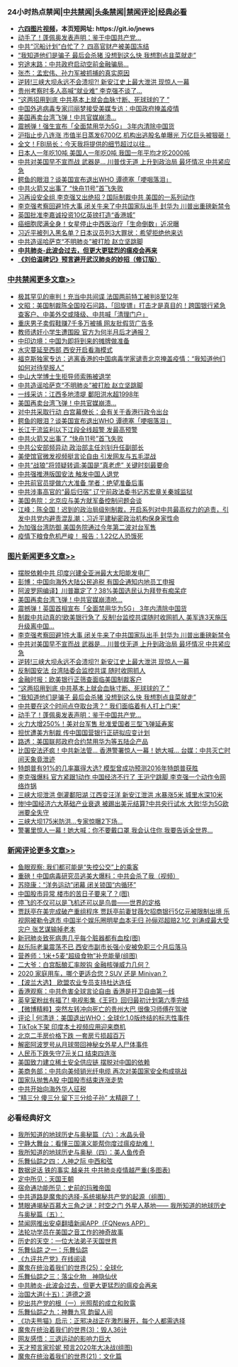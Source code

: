 <div id="tt">
<h3>24小时热点禁闻|<a href="#%E4%B8%AD%E5%85%B1%E7%A6%81%E9%97%BB%E6%9B%B4%E5%A4%9A%E6%96%87%E7%AB%A0">中共禁闻</a>|<a href="#%E5%9B%BE%E7%89%87%E6%96%B0%E9%97%BB%E6%9B%B4%E5%A4%9A%E6%96%87%E7%AB%A0">头条禁闻</a>|<a href="#%E6%96%B0%E9%97%BB%E8%AF%84%E8%AE%BA%E6%9B%B4%E5%A4%9A%E6%96%87%E7%AB%A0">禁闻评论|<a href="#%E5%BF%85%E7%9C%8B%E7%BB%8F%E5%85%B8%E5%A5%BD%E6%96%87">经典必看</a></h3>
<ul>
<li><b><a href="http://d1.bdrive.tk/64.mp4" target="_blank">六四图片视频</a>，本页短网址: https://git.io/jnews</b></li>
<li><a href="https://github.com/fqnews/bnews/blob/master/topimagenews/20200710/1358510.md">动手了！蓬佩奥发表声明：鉴于中国共产党…</a></li>
<li><a href="https://github.com/fqnews/bnews/blob/master/cbnews/20200710/1358609.md">中共“沉船计划”白忙了？ 四高官财产被美国冻结</a></li>
<li><a href="https://github.com/fqnews/bnews/blob/master/topimagenews/20200710/1358580.md">“我知道他们是骗子 最后会杀猪 没想到这么快 我想割点韭菜就走”</a></li>
<li><a href="https://github.com/fqnews/bnews/blob/master/cnnews/20200710/1358515.md">穷途末路：中共政府启动空前金融骗局…</a></li>
<li><a href="https://github.com/fqnews/bnews/blob/master/baitai/20200710/1358718.md">张杰：孟宏伟、孙力军被抓捕的真实原因</a></li>
<li><a href="https://github.com/fqnews/bnews/blob/master/topimagenews/20200710/1358763.md">逆转!三峡大坝永远不会溃坝?! 新安江史上最大泄洪 现惊人一幕</a></li>
<li><a href="https://github.com/fqnews/bnews/blob/master/cbnews/20200710/1358541.md">贵州考察时多人高喊“就业难” 李克强不谈了…</a></li>
<li><a href="https://github.com/fqnews/bnews/blob/master/topimagenews/20200710/1358675.md">“这两招用到底 中共基本上就会血脉寸断、死球球的了 ”</a></li>
<li><a href="https://github.com/fqnews/bnews/blob/master/headline/20200711/1358898.md">中国外逃病毒专家闫丽梦接受美媒专访：中国政府掩盖疫情</a></li>
<li><a href="https://github.com/fqnews/bnews/blob/master/cbnews/20200710/1358735.md">美国再卖台湾飞弹！中共官媒崩溃…</a></li>
<li><a href="https://github.com/fqnews/bnews/blob/master/cnnews/20200710/1358727.md">震撼弹！强生宣布「全面禁用华为5G」 3年内清除中国货</a></li>
<li><a href="https://github.com/fqnews/bnews/blob/master/finance/20200710/1358711.md">沪指止步八连涨 市值半日蒸发6700亿 机构出逃股名单曝光 万亿巨头被狠砸！</a></li>
<li><a href="https://github.com/fqnews/bnews/blob/master/cbnews/20200710/1358539.md">全文！FBI局长：今天我将提供的细节超过以往…</a></li>
<li><a href="https://github.com/fqnews/bnews/blob/master/lifebaike/20200710/1358546.md">日本人一年吃10吨 美国人一年吃0吨 我国一年平均才吃2000吨</a></li>
<li><a href="https://github.com/fqnews/bnews/blob/master/topimagenews/20200710/1358771.md">中共对美国早不宣而战 武器是... 川普伐无道 上升到政治局 最坏情况 中共紧应急</a></li>
<li><a href="https://github.com/fqnews/bnews/blob/master/cbnews/20200710/1358723.md">鳄鱼的眼泪？谈美国宣布退出WHO 谭德塞「哽咽落泪」</a></li>
<li><a href="https://github.com/fqnews/bnews/blob/master/cbnews/20200710/1358716.md">中共火箭又出事了 “快舟11号”首飞失败</a></li>
<li><a href="https://github.com/fqnews/bnews/blob/master/cbnews/20200710/1358588.md">习再设安全组 李克强又出绝招？国际制裁中共 美国的一系列动作</a></li>
<li><a href="https://github.com/fqnews/bnews/blob/master/topimagenews/20200710/1358837.md">李克强考察回避1件大事 闭关牛来了中共国家队出手 封华为 川普出重磅新禁令</a></li>
<li><a href="https://github.com/fqnews/bnews/blob/master/cnnews/hknews/20200710/1358760.md">英国批准李嘉诚投资10亿英镑打造“香港城”</a></li>
<li><a href="https://github.com/fqnews/bnews/blob/master/yule/20200711/1358894.md">癌细胞爬满全身！女星停止中西医治疗「生命倒数」近况曝</a></li>
<li><a href="https://github.com/fqnews/bnews/blob/master/cnnews/20200710/1358761.md">习近平被列入黑名单？日本议员列3大罪状：希望拒绝他来访</a></li>
<li><a href="https://github.com/fqnews/bnews/blob/master/cbnews/20200711/1358906.md">中共造谣哈萨克“不明肺炎”被打脸 赵立坚跳脚</a></li>
<li><b><a href="https://github.com/fqnews/bnews/blob/master/comments/20200211/1275071.md" target="_blank">中共肺炎-此波会过去，但更大更猛烈的瘟疫会再来</a></b></li>
<li><b><a href="https://github.com/fqnews/bnews/blob/master/comments/20200207/1272816.md" target="_blank">《刘伯温碑记》预言避开武汉肺炎的妙招（修订版）</a></b></li>
</ul>
</div>

<div class="catlist">
<h3><a href="https://github.com/fqnews/bnews/blob/master/cbnews/" target="_blank">中共禁闻</a><span><a href="https://github.com/fqnews/bnews/blob/master/cbnews/" target="_blank" rel="nofollow">更多文章>></a></span></h3>
<ul>
<li><a href="https://github.com/fqnews/bnews/blob/master/cbnews/20200711/1359023.md" target="_blank">极其罕见的审判！充当中共间谍 法国两前特工被判8至12年</a></li>
<li><a href="https://github.com/fqnews/bnews/blob/master/cbnews/20200711/1358997.md" target="_blank">文昭：美国制裁陈全国投石问路，「回旋镖」打击才是真目的！跨国银行紧急查客户、中美外交或降级、中共喊「清理门户」</a></li>
<li><a href="https://github.com/fqnews/bnews/blob/master/cbnews/20200711/1358976.md" target="_blank">重庆男子卖假鞋赚7千多万被捕 网友批假货广告多</a></li>
<li><a href="https://github.com/fqnews/bnews/blob/master/cbnews/20200711/1358945.md" target="_blank">教师诱奸小学生遭围殴 官方为何半月后才通报？</a></li>
<li><a href="https://github.com/fqnews/bnews/blob/master/cbnews/20200711/1358933.md" target="_blank">中印边境：中国为即将到来的摊牌做准备</a></li>
<li><a href="https://github.com/fqnews/bnews/blob/master/cbnews/20200711/1358930.md" target="_blank">水灾蔓延至西部 西安开启看海模式</a></li>
<li><a href="https://github.com/fqnews/bnews/blob/master/cbnews/20200711/1358912.md" target="_blank">福克斯独家专访：逃离香港的中国病毒学家谴责北京掩盖疫情：“我知道他们如何对待举报人”</a></li>
<li><a href="https://github.com/fqnews/bnews/blob/master/cbnews/20200711/1358911.md" target="_blank">中山大学博士生拒导师索贿被退学</a></li>
<li><a href="https://github.com/fqnews/bnews/blob/master/cbnews/20200711/1358906.md" target="_blank">中共造谣哈萨克“不明肺炎”被打脸 赵立坚跳脚</a></li>
<li><a href="https://github.com/fqnews/bnews/blob/master/cbnews/20200711/1358905.md" target="_blank">一线采访：江西多地溃堤 鄱阳洪水超1998年</a></li>
<li><a href="https://github.com/fqnews/bnews/blob/master/cbnews/20200710/1358735.md" target="_blank">美国再卖台湾飞弹！中共官媒崩溃…</a></li>
<li><a href="https://github.com/fqnews/bnews/blob/master/cbnews/20200710/1358726.md" target="_blank">对中共采取行动 白宫幕僚长：会有关于香港行政令出台</a></li>
<li><a href="https://github.com/fqnews/bnews/blob/master/cbnews/20200710/1358723.md" target="_blank">鳄鱼的眼泪？谈美国宣布退出WHO 谭德塞「哽咽落泪」</a></li>
<li><a href="https://github.com/fqnews/bnews/blob/master/cbnews/20200710/1358720.md" target="_blank">长江干流监利以下江段全线超警 发最高预警</a></li>
<li><a href="https://github.com/fqnews/bnews/blob/master/cbnews/20200710/1358716.md" target="_blank">中共火箭又出事了 “快舟11号”首飞失败</a></li>
<li><a href="https://github.com/fqnews/bnews/blob/master/cbnews/20200710/1358713.md" target="_blank">中共公安部频异动 政治部主任刘钊升任副部长</a></li>
<li><a href="https://github.com/fqnews/bnews/blob/master/cbnews/20200710/1358712.md" target="_blank">美使馆官微发视频挺言论自由 引发网友与五毛混战</a></li>
<li><a href="https://github.com/fqnews/bnews/blob/master/cbnews/20200710/1358677.md" target="_blank">中共“战狼”将领疑转调:美国是“真老虎” 关键时刻最要命</a></li>
<li><a href="https://github.com/fqnews/bnews/blob/master/cbnews/20200710/1358665.md" target="_blank">中共强推港版国安法 触发中国人退党</a></li>
<li><a href="https://github.com/fqnews/bnews/blob/master/cbnews/20200710/1358664.md" target="_blank">中共前官员提做六大准备 学者：绝望准备后事</a></li>
<li><a href="https://github.com/fqnews/bnews/blob/master/cbnews/20200710/1358659.md" target="_blank">中共涉事高官的“最后归宿” 辽宁前政法委书记苏宏章关秦城监狱</a></li>
<li><a href="https://github.com/fqnews/bnews/blob/master/cbnews/20200710/1358640.md" target="_blank">美国务院：北京应与美方就军备控制问题会谈</a></li>
<li><a href="https://github.com/fqnews/bnews/blob/master/cbnews/20200710/1358639.md" target="_blank">江峰：陈全国！迟到的政治局级别制裁，开启系列对中共最高权力的追责，引发中共党内避责混乱潮；习近平建秘密政治机构保身家性命</a></li>
<li><a href="https://github.com/fqnews/bnews/blob/master/cbnews/20200710/1358637.md" target="_blank">为加强台湾防御 美国务院通过今年第二波对台军售</a></li>
<li><a href="https://github.com/fqnews/bnews/blob/master/cbnews/20200710/1358636.md" target="_blank">疫情下粮食危机严峻！ 报告：1.22亿人恐饿死</a></li>

</ul>
</div>
<div class="catlist">
<h3><a href="https://github.com/fqnews/bnews/blob/master/topimagenews/" target="_blank">图片新闻</a><span><a href="https://github.com/fqnews/bnews/blob/master/topimagenews/" target="_blank" rel="nofollow">更多文章>></a></span></h3>
<ul>
<li><a href="https://github.com/fqnews/bnews/blob/master/topimagenews/20200711/1359022.md" target="_blank">摆脱依赖中共 印度兴建全亚洲最大太阳能发电厂</a></li>
<li><a href="https://github.com/fqnews/bnews/blob/master/topimagenews/20200711/1358963.md" target="_blank">彭博：中国向海外大陆公民追税 有国企通知内地员工申报</a></li>
<li><a href="https://github.com/fqnews/bnews/blob/master/topimagenews/20200710/1358868.md" target="_blank">阿波罗网编译】川普赢定了？38%美国选民认为拜登有痴呆症</a></li>
<li><a href="https://github.com/fqnews/bnews/blob/master/topimagenews/20200710/1358865.md" target="_blank">美国再卖台湾飞弹！中共官媒崩溃呛…</a></li>
<li><a href="https://github.com/fqnews/bnews/blob/master/topimagenews/20200710/1358864.md" target="_blank">震撼弹！英国首相宣布「全面禁用华为5G」 3年内清除中国货</a></li>
<li><a href="https://github.com/fqnews/bnews/blob/master/topimagenews/20200710/1358857.md" target="_blank">制裁中共动真的!欧美银行急了 反制!台监控共谍随时收网抓人 美军连3天施压升级离中国…</a></li>
<li><a href="https://github.com/fqnews/bnews/blob/master/topimagenews/20200710/1358837.md" target="_blank">李克强考察回避1件大事 闭关牛来了中共国家队出手 封华为 川普出重磅新禁令</a></li>
<li><a href="https://github.com/fqnews/bnews/blob/master/topimagenews/20200710/1358771.md" target="_blank">中共对美国早不宣而战 武器是&#8230; 川普伐无道 上升到政治局 最坏情况 中共紧应急</a></li>
<li><a href="https://github.com/fqnews/bnews/blob/master/topimagenews/20200710/1358763.md" target="_blank">逆转!三峡大坝永远不会溃坝?! 新安江史上最大泄洪 现惊人一幕</a></li>
<li><a href="https://github.com/fqnews/bnews/blob/master/topimagenews/20200710/1358682.md" target="_blank">反制国安法 台湾陆委会监控共谍 随时收网抓人</a></li>
<li><a href="https://github.com/fqnews/bnews/blob/master/topimagenews/20200710/1358676.md" target="_blank">金融时报：欧美银行正筛查面临美国制裁客户</a></li>
<li><a href="https://github.com/fqnews/bnews/blob/master/topimagenews/20200710/1358675.md" target="_blank">“这两招用到底 中共基本上就会血脉寸断、死球球的了 ”</a></li>
<li><a href="https://github.com/fqnews/bnews/blob/master/topimagenews/20200710/1358580.md" target="_blank">“我知道他们是骗子 最后会杀猪 没想到这么快 我想割点韭菜就走”</a></li>
<li><a href="https://github.com/fqnews/bnews/blob/master/topimagenews/20200710/1358573.md" target="_blank">中共要在这个时间点夺取台湾？“ 我们面临着有人打上门来”</a></li>
<li><a href="https://github.com/fqnews/bnews/blob/master/topimagenews/20200710/1358510.md" target="_blank">动手了！蓬佩奥发表声明：鉴于中国共产党…</a></li>
<li><a href="https://github.com/fqnews/bnews/blob/master/topimagenews/20200710/1358502.md" target="_blank">火力大增250%！美对台军售 批准爱国者三型飞弹延寿案</a></li>
<li><a href="https://github.com/fqnews/bnews/blob/master/topimagenews/20200710/1358366.md" target="_blank">担忧遭美方制裁 传中国国营银行正研拟应变计划</a></li>
<li><a href="https://github.com/fqnews/bnews/blob/master/topimagenews/20200710/1358362.md" target="_blank">路透：美国联邦政府合约禁用华为等五陆企产品</a></li>
<li><a href="https://github.com/fqnews/bnews/blob/master/topimagenews/20200709/1358346.md" target="_blank">比国安法还疯！中共新法管&#8230; 香港警署惊人一幕！她大喊… 台媒：中共灭亡时间天象竟泄迹</a></li>
<li><a href="https://github.com/fqnews/bnews/blob/master/topimagenews/20200709/1358337.md" target="_blank">特朗普有91%的几率赢得大选? 模型曾成功预测2016年特朗普获胜</a></li>
<li><a href="https://github.com/fqnews/bnews/blob/master/topimagenews/20200709/1358239.md" target="_blank">李克强爆料 官方紧跟1动作 中国经济不行了 王沪宁跳脚 李克强一个动作令网络炸锅</a></li>
<li><a href="https://github.com/fqnews/bnews/blob/master/topimagenews/20200709/1358233.md" target="_blank">三峡大坝泄洪 倒灌鄱阳湖 江西变汪洋 新安江泄洪 水暴涨5米 城里水深10米</a></li>
<li><a href="https://github.com/fqnews/bnews/blob/master/topimagenews/20200709/1358187.md" target="_blank">惨!中国经济六大基础产业衰退 被踢出美元结算?中共央行试水 大败!华为5G欧洲要全失守</a></li>
<li><a href="https://github.com/fqnews/bnews/blob/master/topimagenews/20200709/1358165.md" target="_blank">三峡大坝175米防洪…专家惊曝2下场&#8230;</a></li>
<li><a href="https://github.com/fqnews/bnews/blob/master/topimagenews/20200709/1358137.md" target="_blank">警署里惊人一幕！她大喊：你不要戴口罩 我会认住你 我要告诉全世界…</a></li>

</ul>
</div>
<div class="catlist">
<h3><a href="https://github.com/fqnews/bnews/blob/master/comments/" target="_blank">新闻评论</a><span><a href="https://github.com/fqnews/bnews/blob/master/comments/" target="_blank" rel="nofollow">更多文章>></a></span></h3>
<ul>
<li><a href="https://github.com/fqnews/bnews/blob/master/comments/20200711/1359029.md" target="_blank">鱼眼观察: 我们都可能是“失控公交”上的乘客</a></li>
<li><a href="https://github.com/fqnews/bnews/blob/master/comments/20200711/1359027.md" target="_blank">重磅！中国病毒研究员逃美大爆料：中共会杀了我（视频）</a></li>
<li><a href="https://github.com/fqnews/bnews/blob/master/comments/20200711/1359025.md" target="_blank">苏晓康：“洋务运动”闭幕 闭关锁国“内循环”</a></li>
<li><a href="https://github.com/fqnews/bnews/blob/master/comments/20200711/1359019.md" target="_blank">中国股市异常 楼市的苦日子要来了？(图)</a></li>
<li><a href="https://github.com/fqnews/bnews/blob/master/comments/20200711/1359016.md" target="_blank">停飞的不仅可以是飞机还可以是鸟兽——世界的定格</a></li>
<li><a href="https://github.com/fqnews/bnews/blob/master/comments/20200711/1359011.md" target="_blank">贾跃亭在美完成破产重组程序 贾跃亭前妻甘薇欠招商银行5亿元被限制出境 乐视网被勒令退市 中国半个娱乐圈明星血本无归 孙俪邓超赔2.1亿 刘涛成最大受灾户 张艺谋输掉老本</a></li>
<li><a href="https://github.com/fqnews/bnews/blob/master/comments/20200711/1359002.md" target="_blank">新冠肺炎致死病患几乎每个脏器都有血栓(图)</a></li>
<li><a href="https://github.com/fqnews/bnews/blob/master/comments/20200711/1358999.md" target="_blank">赵乐际老巢震荡不已 西安市副市长强小安被免职三个月后落马</a></li>
<li><a href="https://github.com/fqnews/bnews/blob/master/comments/20200711/1358996.md" target="_blank">营养师：1米+5麦“超级食物”补充能量(组图)</a></li>
<li><a href="https://github.com/fqnews/bnews/blob/master/comments/20200711/1358993.md" target="_blank">二大爷：白宫酝酿汇率脱钩 金融核弹威力几何？</a></li>
<li><a href="https://github.com/fqnews/bnews/blob/master/comments/20200711/1358987.md" target="_blank">2020 家庭用车，哪个更适合您？SUV 还是 Minivan？</a></li>
<li><a href="https://github.com/fqnews/bnews/blob/master/comments/20200711/1358985.md" target="_blank">【波兰大选】 欧盟农业专员支持杜达连任</a></li>
<li><a href="https://github.com/fqnews/bnews/blob/master/comments/20200711/1358978.md" target="_blank">香港观察：中共危害全球言论自由  香港是扞卫自由第一线</a></li>
<li><a href="https://github.com/fqnews/bnews/blob/master/comments/20200711/1358971.md" target="_blank">英皇室粉丝有福了! 电视影集《王冠》回归最初计划第六季完结</a></li>
<li><a href="https://github.com/fqnews/bnews/blob/master/comments/20200711/1358966.md" target="_blank">【微博精粹】突然左转冲向死亡的贵州大巴 很像习师傅在驾驶</a></li>
<li><a href="https://github.com/fqnews/bnews/blob/master/comments/20200711/1358964.md" target="_blank">评论 | 何清涟：美国退出WHO：全球化1.0版终结的标志性事件</a></li>
<li><a href="https://github.com/fqnews/bnews/blob/master/comments/20200711/1358953.md" target="_blank">TikTok下架 印度本土视频应用迎来商机</a></li>
<li><a href="https://github.com/fqnews/bnews/blob/master/comments/20200711/1358944.md" target="_blank">北京二手房价格下跌 一套房亏损超百万</a></li>
<li><a href="https://github.com/fqnews/bnews/blob/master/comments/20200711/1358943.md" target="_blank">解密阿波罗号从月球带回神秘女外星人尸体事件</a></li>
<li><a href="https://github.com/fqnews/bnews/blob/master/comments/20200711/1358941.md" target="_blank">人民币下跌失守7元关口 结束四连涨</a></li>
<li><a href="https://github.com/fqnews/bnews/blob/master/comments/20200711/1358938.md" target="_blank">美国致力建立稀土安全供应链 摆脱对中国的依赖</a></li>
<li><a href="https://github.com/fqnews/bnews/blob/master/comments/20200711/1358937.md" target="_blank">美商务部：中共向美倾销光纤电缆 再次对美国家安全构成挑战</a></li>
<li><a href="https://github.com/fqnews/bnews/blob/master/comments/20200711/1358936.md" target="_blank">国家队抛售A股 中国股市结束连涨走势</a></li>
<li><a href="https://github.com/fqnews/bnews/blob/master/comments/20200711/1358932.md" target="_blank">中共开始向海外华人征税</a></li>
<li><a href="https://github.com/fqnews/bnews/blob/master/comments/20200711/1358916.md" target="_blank">“精三分 傻三分 留下三分给子孙” 太精辟了！</a></li>

</ul>
</div>

<div class="catlist">
<h3>必看经典好文</h3>
<ul>
<li><a href="https://github.com/fqnews/bnews/blob/master/cbnews/20171115/856086.md" target="_blank">我所知道的地球历史与奥秘篇（六）：水晶头骨</a></li>
<li><a href="https://github.com/fqnews/bnews/blob/master/comments/20200527/1273654.md" target="_blank">宁静大舞台：看懂三国演义能帮你度过瘟疫劫难！</a></li>
<li><a href="https://github.com/fqnews/bnews/blob/master/tculture/xiulian/20170729/799172.md" target="_blank">我所知道的地球历史与奥秘（四）：美人鱼传奇</a></li>
<li><a href="https://github.com/fqnews/bnews/blob/master/tculture/20190101/791144.md" target="_blank">乐舞仙踪之四：人神之际 中西和弦</a></li>
<li><a href="https://github.com/fqnews/bnews/blob/master/comments/20200620/1347687.md" target="_blank">数据说话 铁的事实 越亲共 中共肺炎疫情越严重(多图表)</a></li>
<li><a href="https://github.com/fqnews/bnews/blob/master/tculture/xiulian/20151111/470021.md" target="_blank">定中所见：天国王朝</a></li>
<li><a href="https://github.com/fqnews/bnews/blob/master/cbnews/20180711/970353.md" target="_blank">宿命通功能所见：史前的玛雅帝国</a></li>
<li><a href="https://github.com/fqnews/bnews/blob/master/comments/20181209/1044543.md" target="_blank">中共道路是魔鬼的选择-系统揭秘共产党的起源（组图）</a></li>
<li><a href="https://github.com/fqnews/bnews/blob/master/cbnews/20170907/819423.md" target="_blank">慧眼通揭秘百慕大三角之谜：时空之门 外星人基地—— 我所知道的地球历史与奥秘篇（五）：</a></li>
<li><a href="https://github.com/fqnews/bnews/blob/master/comments/20200503/1322531.md" target="_blank">禁闻网推出安卓翻墙新闻APP（FQNews APP）</a></li>
<li><a href="https://github.com/fqnews/bnews/blob/master/comments/20200511/1326751.md" target="_blank">法轮功学员在美国之音工作的神奇故事</a></li>
<li><a href="https://github.com/fqnews/bnews/blob/master/tculture/20121025/73067.md" target="_blank">历史的天空：一位大法弟子天国世界</a></li>
<li><a href="https://github.com/fqnews/bnews/blob/master/tculture/20170710/789533.md" target="_blank">乐舞仙踪 之一：乐舞仙踪</a></li>
<li><a href="https://github.com/fqnews/bnews/blob/master/bookonline/20131116/201057.md" target="_blank">《九评共产党》在线阅读</a></li>
<li><a href="https://github.com/fqnews/bnews/blob/master/comments/20181017/1014654.md" target="_blank">魔鬼在统治着我们的世界(25)：全球化</a></li>
<li><a href="https://github.com/fqnews/bnews/blob/master/tculture/20190101/1056889.md" target="_blank">乐舞仙踪之三：落尘化物　神隐仙伏</a></li>
<li><a href="https://github.com/fqnews/bnews/blob/master/comments/20200211/1275071.md" target="_blank">中共肺炎-此波会过去，但更大更猛烈的瘟疫会再来</a></li>
<li><a href="https://github.com/fqnews/bnews/blob/master/topimagenews/20180322/917868.md" target="_blank">治国大道(十五)：道德之源</a></li>
<li><a href="https://github.com/fqnews/bnews/blob/master/comments/20200629/1352460.md" target="_blank">挖出共产党的根（一）光照帮的成立和败露</a></li>
<li><a href="https://github.com/fqnews/bnews/blob/master/tculture/20170718/793528.md" target="_blank">乐舞仙踪之九：神舞九穹 韵留人间</a></li>
<li><a href="https://github.com/fqnews/bnews/blob/master/comments/20200308/1290182.md" target="_blank">《功夫熊猫》启示：正邪决战正在激烈展开，每个人都需选择</a></li>
<li><a href="https://github.com/fqnews/bnews/blob/master/topimagenews/20180521/945342.md" target="_blank">魔鬼在统治着我们的世界(3)：毁人36计</a></li>
<li><a href="https://github.com/fqnews/bnews/blob/master/cbnews/20200126/1265515.md" target="_blank">网友感悟：三退运动的影响力巨大</a></li>
<li><a href="https://github.com/fqnews/bnews/blob/master/topimagenews/20200513/1327828.md" target="_blank">天才预言家珍妮 预言2020年大决战(组图)</a></li>
<li><a href="https://github.com/fqnews/bnews/blob/master/comments/20180802/980476.md" target="_blank">魔鬼在统治着我们的世界(21)：文化篇</a></li>

</ul>
</div>